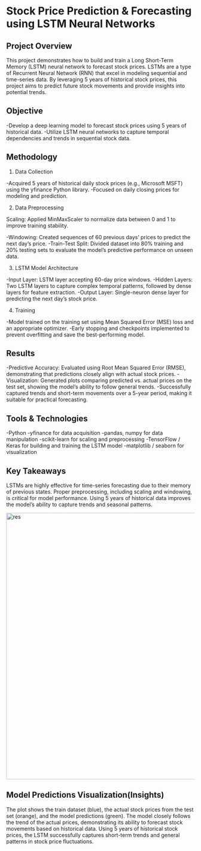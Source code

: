 # Stock Price Prediction & Forecasting using LSTM Neural Networks

## Project Overview

This project demonstrates how to build and train a Long Short-Term Memory (LSTM) neural network to forecast stock prices. LSTMs are a type of Recurrent Neural Network (RNN) that excel in modeling sequential and time-series data. By leveraging 5 years of historical stock prices, this project aims to predict future stock movements and provide insights into potential trends.

## Objective

-Develop a deep learning model to forecast stock prices using 5 years of historical data.
-Utilize LSTM neural networks to capture temporal dependencies and trends in sequential stock data.

## Methodology
1. Data Collection

-Acquired 5 years of historical daily stock prices (e.g., Microsoft MSFT) using the yfinance Python library.
-Focused on daily closing prices for modeling and prediction.

2. Data Preprocessing

Scaling: Applied MinMaxScaler to normalize data between 0 and 1 to improve training stability.

-Windowing: Created sequences of 60 previous days’ prices to predict the next day’s price.
-Train-Test Split: Divided dataset into 80% training and 20% testing sets to evaluate the model’s predictive performance on unseen data.

3. LSTM Model Architecture

-Input Layer: LSTM layer accepting 60-day price windows.
-Hidden Layers: Two LSTM layers to capture complex temporal patterns, followed by dense layers for feature extraction.
-Output Layer: Single-neuron dense layer for predicting the next day’s stock price.

4. Training

-Model trained on the training set using Mean Squared Error (MSE) loss and an appropriate optimizer.
-Early stopping and checkpoints implemented to prevent overfitting and save the best-performing model.

## Results

-Predictive Accuracy: Evaluated using Root Mean Squared Error (RMSE), demonstrating that predictions closely align with actual stock prices.
-Visualization: Generated plots comparing predicted vs. actual prices on the test set, showing the model’s ability to follow general trends.
-Successfully captured trends and short-term movements over a 5-year period, making it suitable for practical forecasting.

## Tools & Technologies

-Python
-yfinance for data acquisition
-pandas, numpy for data manipulation
-scikit-learn for scaling and preprocessing
-TensorFlow / Keras for building and training the LSTM model
-matplotlib / seaborn for visualization

## Key Takeaways

LSTMs are highly effective for time-series forecasting due to their memory of previous states.
Proper preprocessing, including scaling and windowing, is critical for model performance.
Using 5 years of historical data improves the model’s ability to capture trends and seasonal patterns.

<img width="1325" height="711" alt="res" src="https://github.com/user-attachments/assets/0336f1d0-39cc-4ca5-a6a0-dbd1f330c3bf" />

## Model Predictions Visualization(Insights)

The plot shows the train dataset (blue), the actual stock prices from the test set (orange), and the model predictions (green).
The model closely follows the trend of the actual prices, demonstrating its ability to forecast stock movements based on historical data.
Using 5 years of historical stock prices, the LSTM successfully captures short-term trends and general patterns in stock price fluctuations.
